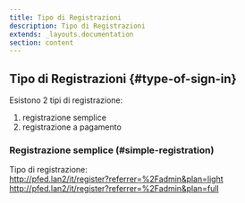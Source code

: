 ```yaml
---
title: Tipo di Registrazioni
description: Tipo di Registrazioni
extends: _layouts.documentation
section: content
---
```


## Tipo di Registrazioni {#type-of-sign-in}

Esistono 2 tipi di registrazione:  
1. registrazione semplice  
2. registrazione a pagamento  

### Registrazione semplice (#simple-registration)

Tipo di registrazione:  
http://pfed.lan2/it/register?referrer=%2Fadmin&plan=light
http://pfed.lan2/it/register?referrer=%2Fadmin&plan=full